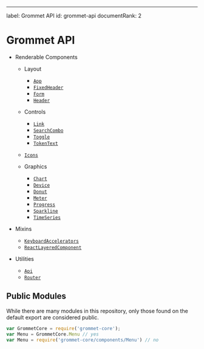 ---
label: Grommet API
id: grommet-api
documentRank: 2

Grommet API
=========

- Renderable Components

  - Layout
    - [`App`](/docs/api/components/App.md)
    - [`FixedHeader`](/docs/api/components/FixedHeader.md)
    - [`Form`](/docs/api/components/Form.md)
    - [`Header`](/docs/api/components/Header.md)

  - Controls
    - [`Link`](/docs/api/components/Link.md)
    - [`SearchCombo`]()
    - [`Toggle`]()
    - [`TokenText`]()

  - [`Icons`](/docs/api/Icons.md)

  - Graphics
    - [`Chart`]()
    - [`Device`]()
    - [`Donut`](/docs/api/components/Donut.md)
    - [`Meter`](/docs/api/components/Meter.md)
    - [`Progress`]()
    - [`Sparkline`]()
    - [`TimeSeries`]()

- Mixins
  - [`KeyboardAccelerators`](/docs/api/mixins/KeyboardAccelerators.md)
  - [`ReactLayeredComponent`](/docs/api/mixins/ReactLayeredComponent.md)

- Utilities
  - [`Api`](/docs/api/utils/Api.md)
  - [`Router`](/docs/api/utils/Router.md)

Public Modules
--------------

While there are many modules in this repository, only those found on the
default export are considered public.

```js
var GrommetCore = require('grommet-core');
var Menu = GrommetCore.Menu // yes
var Menu = require('grommet-core/components/Menu') // no
```